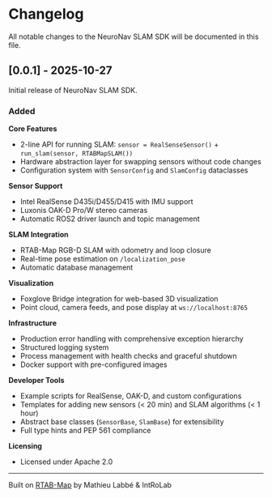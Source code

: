 # Changelog

All notable changes to the NeuroNav SLAM SDK will be documented in this file.

## [0.0.1] - 2025-10-27

Initial release of NeuroNav SLAM SDK.

### Added

**Core Features**
- 2-line API for running SLAM: `sensor = RealSenseSensor()` + `run_slam(sensor, RTABMapSLAM())`
- Hardware abstraction layer for swapping sensors without code changes
- Configuration system with `SensorConfig` and `SlamConfig` dataclasses

**Sensor Support**
- Intel RealSense D435i/D455/D415 with IMU support
- Luxonis OAK-D Pro/W stereo cameras
- Automatic ROS2 driver launch and topic management

**SLAM Integration**
- RTAB-Map RGB-D SLAM with odometry and loop closure
- Real-time pose estimation on `/localization_pose`
- Automatic database management

**Visualization**
- Foxglove Bridge integration for web-based 3D visualization
- Point cloud, camera feeds, and pose display at `ws://localhost:8765`

**Infrastructure**
- Production error handling with comprehensive exception hierarchy
- Structured logging system
- Process management with health checks and graceful shutdown
- Docker support with pre-configured images

**Developer Tools**
- Example scripts for RealSense, OAK-D, and custom configurations
- Templates for adding new sensors (< 20 min) and SLAM algorithms (< 1 hour)
- Abstract base classes (`SensorBase`, `SlamBase`) for extensibility
- Full type hints and PEP 561 compliance

**Licensing**
- Licensed under Apache 2.0

---

Built on [RTAB-Map](https://github.com/introlab/rtabmap) by Mathieu Labbé & IntRoLab
